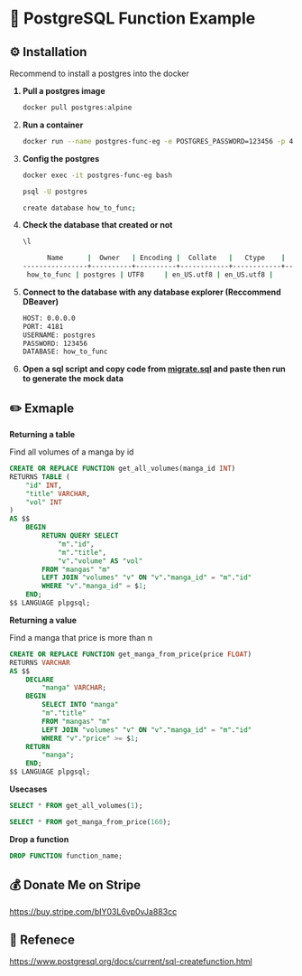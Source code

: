 <h1>🐘 PostgreSQL Function Example</h1>

<h2>⚙️ Installation</h2>
<p>Recommend to install a postgres into the docker</p>

<ol>
<strong><li>Pull a postgres image</li></strong>

```zsh
docker pull postgres:alpine
```

<strong><li>Run a container</li></strong>

```zsh
docker run --name postgres-func-eg -e POSTGRES_PASSWORD=123456 -p 4181:5432 -d postgres:alpine
```

<strong><li>Config the postgres</li></strong>

```zsh
docker exec -it postgres-func-eg bash
```
```zsh
psql -U postgres
```
```zsh
create database how_to_func;
```

<strong><li>Check the database that created or not</li></strong>

```zsh
\l
```
```zsh
      Name      |  Owner   | Encoding |  Collate   |   Ctype    |   Access privileges
----------------+----------+----------+------------+------------+-----------------------
 how_to_func | postgres | UTF8     | en_US.utf8 | en_US.utf8 |
```

<strong><li>Connect to the database with any database explorer (Reccommend DBeaver)</li></strong>

```zsh
HOST: 0.0.0.0
PORT: 4181
USERNAME: postgres
PASSWORD: 123456
DATABASE: how_to_func
```

<strong><li>Open a sql script and copy code from <a href="./migrate.sql">migrate.sql</a> and paste then run to generate the mock data</li></strong>

</ol>

<h2>✏️ Exmaple</h2>

<p><strong>Returning a table</strong></p>
<p>Find all volumes of a manga by id</p>

```sql
CREATE OR REPLACE FUNCTION get_all_volumes(manga_id INT)
RETURNS TABLE (
	"id" INT,
	"title" VARCHAR,
	"vol" INT
)
AS $$
	BEGIN
		RETURN QUERY SELECT
			"m"."id",
			"m"."title",
			"v"."volume" AS "vol"
		FROM "mangas" "m"
		LEFT JOIN "volumes" "v" ON "v"."manga_id" = "m"."id"
		WHERE "v"."manga_id" = $1;
	END;
$$ LANGUAGE plpgsql;
```

<p><strong>Returning a value</strong></p>
<p>Find a manga that price is more than n</p>

```sql
CREATE OR REPLACE FUNCTION get_manga_from_price(price FLOAT)
RETURNS VARCHAR
AS $$
	DECLARE
		"manga" VARCHAR;
	BEGIN
		SELECT INTO "manga"
		"m"."title"
		FROM "mangas" "m"
		LEFT JOIN "volumes" "v" ON "v"."manga_id" = "m"."id"
		WHERE "v"."price" >= $1;
	RETURN
		"manga";
	END;
$$ LANGUAGE plpgsql;
```

<p><strong>Usecases</strong></p>

```sql
SELECT * FROM get_all_volumes(1);
```

```sql
SELECT * FROM get_manga_from_price(160);
```

<p><strong>Drop a function</strong></p>

```sql
DROP FUNCTION function_name;
```

<h2>💰 Donate Me on Stripe</h2>
<p><a href="https://buy.stripe.com/bIY03L6vp0vJa883cc">https://buy.stripe.com/bIY03L6vp0vJa883cc</a></p>

<h2>📑 Refenece</h2>
<p><a href="https://www.postgresql.org/docs/current/sql-createfunction.html">https://www.postgresql.org/docs/current/sql-createfunction.html</a></p>